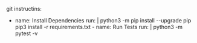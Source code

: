 git instructins:

   - name: Install Dependencies
      run: |
        python3 -m pip install --upgrade pip
        pip3 install -r requirements.txt
    - name: Run Tests
      run: |
        python3 -m pytest -v

